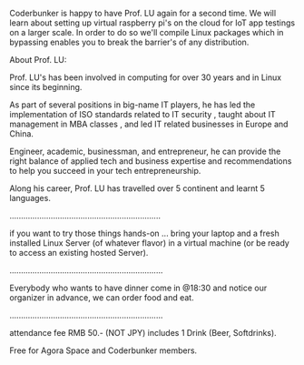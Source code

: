 Coderbunker is happy to have Prof. LU again for a second time.
We will learn about setting up virtual raspberry pi's on the cloud for IoT app testings on a larger scale. In order to do so we'll compile Linux packages which in bypassing enables you to break the barrier's of any distribution.

About Prof. LU:

Prof. LU's has been involved in computing for over 30 years and in Linux since its beginning.

As part of several positions in big-name IT players, he has led the implementation of ISO standards related to IT security , taught about IT management in MBA classes , and led IT related businesses in Europe and China.

Engineer, academic, businessman, and entrepreneur, he can provide the right balance of applied tech and business expertise and recommendations to help you succeed in your tech entrepreneurship.

Along his career, Prof. LU has travelled over 5 continent and learnt 5 languages.

..................................................................

if you want to try those things hands-on ... bring your laptop and a fresh installed Linux Server (of whatever flavor) in a virtual machine (or be ready to access an existing hosted Server).

...................................................................

Everybody who wants to have dinner come in @18:30 and notice our organizer in advance, we can order food and eat.

...................................................................

attendance fee RMB 50.- (NOT JPY) includes 1 Drink (Beer, Softdrinks).

Free for Agora Space and Coderbunker members.
